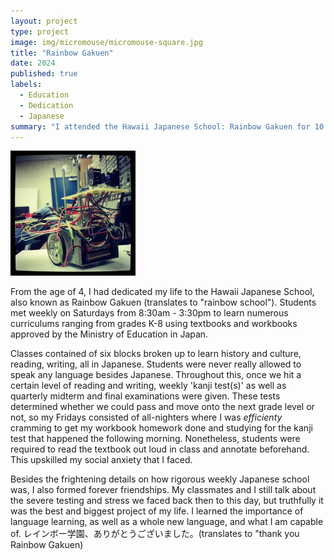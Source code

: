 ```yaml
---
layout: project
type: project
image: img/micromouse/micromouse-square.jpg
title: "Rainbow Gakuen"
date: 2024
published: true
labels:
  - Education
  - Dedication
  - Japanese
summary: "I attended the Hawaii Japanese School: Rainbow Gakuen for 10 years to learn the history, culture, reading, writing, and language of Japan."
---
```


<div class="text-center p-4">
  <img width="200px" src="../img/micromouse/micromouse-robot.png" class="img-thumbnail" >
</div>

From the age of 4, I had dedicated my life to the Hawaii Japanese School, also known as Rainbow Gakuen (translates to "rainbow school"). Students met weekly on Saturdays from 8:30am - 3:30pm to learn numerous curriculums ranging from grades K-8 using textbooks and workbooks approved by the Ministry of Education in Japan. 

Classes contained of six blocks broken up to learn history and culture, reading, writing, all in Japanese. Students were never really allowed to speak any language besides Japanese. Throughout this, once we hit a certain level of reading and writing, weekly 'kanji test(s)' as well as quarterly midterm and final examinations were given. These tests determined whether we could pass and move onto the next grade level or not, so my Fridays consisted of all-nighters where I was *efficienty* cramming to get my workbook homework done and studying for the kanji test that happened the following morning. Nonetheless, students were required to read the textbook out loud in class and annotate beforehand. This upskilled my social anxiety that I faced.

Besides the frightening details on how rigorous weekly Japanese school was, I also formed forever friendships. My classmates and I still talk about the severe testing and stress we faced back then to this day, but truthfully it was the best and biggest project of my life. I learned the importance of language learning, as well as a whole new language, and what I am capable of. レインボー学園、ありがとうございました。(translates to "thank you Rainbow Gakuen)

